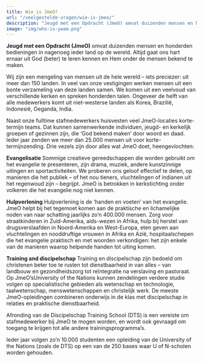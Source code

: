 ```yaml
---
title: Wie is JmeO?
url: "/veelgestelde-vragen/wie-is-jmeo/"
description: "Jeugd met een Opdracht (JmeO) omvat duizenden mensen en honderden bedieningen in nagenoeg ieder land op de wereld. Altijd gaat ons hart ernaar uit God (beter) te leren kennen en Hem onder de mensen bekend te maken."
image: "img/who-is-ywam.png"
---
```

__Jeugd met een Opdracht (JmeO)__ omvat duizenden mensen en honderden bedieningen in nagenoeg ieder land op de wereld. Altijd gaat ons hart ernaar uit God (beter) te leren kennen en Hem onder de mensen bekend te maken.

Wij zijn een mengeling van mensen uit de hele wereld – iets preciezer: uit meer dan 150 landen. In veel van onze vestigingen werken mensen uit een bonte verzameling van deze landen samen. We komen uit een veelvoud van verschillende kerken en spreken honderden talen. Ongeveer de helft van alle medewerkers komt uit niet-westerse landen als Korea, Brazilië, Indonesië, Oeganda, India.

Naast onze fulltime stafmedewerkers huisvesten veel JmeO-locaties korte-termijn teams. Dat kunnen samenwerkende individuen, jeugd- en kerkelijk groepen of gezinnen zijn, die ‘God bekend maken’ door woord en daad. Ieder jaar zenden we meer dan 25.000 mensen uit voor korte-termijnzending. Drie vezels zijn door alles wat JmeO doet, heengevlochten:

__Evangelisatie__
Sommige creatieve gereedschappen die worden gebruikt om het evangelie te presenteren, zijn drama, muziek, andere kunstzinnige uitingen en sportactiviteiten. We proberen ons geloof effectief te delen, op manieren die het publiek – of het nou tieners, vluchtelingen of indianen uit het regenwoud zijn – begrijpt. JmeO is betrokken in kerkstichting onder volkeren die het evangelie nog niet kennen.

__Hulpverlening__
Hulpverlening is de ‘handen en voeten’ van het evangelie. JmeO helpt bij het tegemoet komen aan de praktische en lichamelijke noden van naar schatting jaarlijks zo’n 400.000 mensen. Zorg voor straatkinderen in Zuid-Amerika, aids-wezen in Afrika, hulp bij herstel van drugsverslaafden in Noord-Amerika en West-Europa, eten geven aan vluchtelingen en nooddruftige vrouwen in Afrika en Azië, hospitaalschepen die het evangelie praktisch en met woorden verkondigen: het zijn enkele van de manieren waarop helpende handen tot uiting komen.

__Training and discipelschap__
Training en discipelschap zijn bedoeld om christenen beter toe te rusten tot dienstbaarheid in van alles – van landbouw en gezondheidszorg tot reïntegratie na verslaving en pastoraat. Op JmeO’sUniversity of the Nations kunnen zendelingen verdere studie volgen op specialistische gebieden als wetenschap en technologie, taalwetenschap, menswetenschappen en christelijk werk. De meeste JmeO-opleidingen combineren onderwijs in de klas met discipelschap in relaties en praktische dienstbaarheid.

Afronding van de Discipelschap Training School (DTS) is een vereiste om stafmedewerker bij JmeO te mogen worden, en wordt ook gevraagd om toegang te krijgen tot alle andere trainingsprogramma’s.

Ieder jaar volgen zo’n 10.000 studenten een opleiding van de University of the Nations (zoals de DTS) op een van de 250 bases waar U of N-scholen worden gehouden.